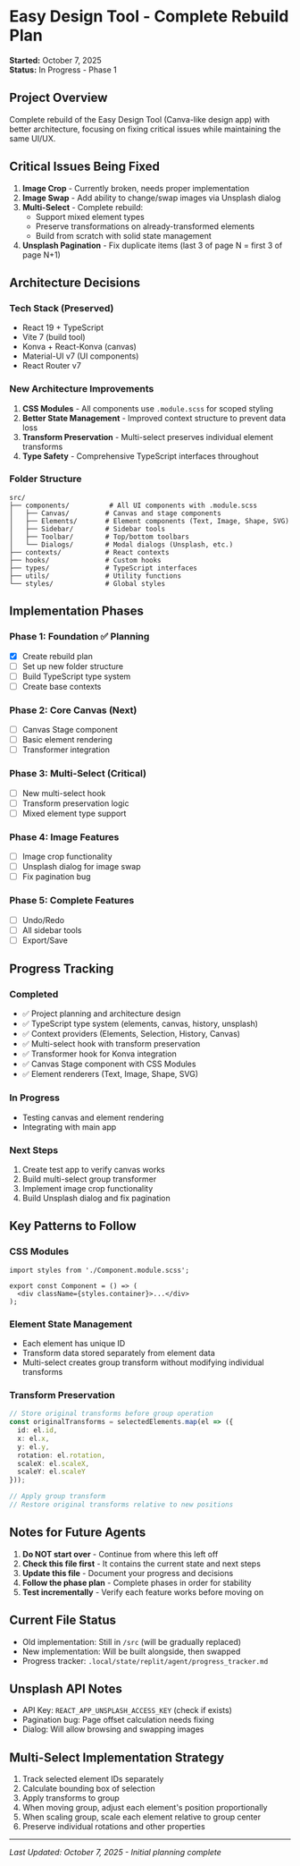 # Easy Design Tool - Complete Rebuild Plan

**Started:** October 7, 2025  
**Status:** In Progress - Phase 1

## Project Overview
Complete rebuild of the Easy Design Tool (Canva-like design app) with better architecture, focusing on fixing critical issues while maintaining the same UI/UX.

## Critical Issues Being Fixed
1. **Image Crop** - Currently broken, needs proper implementation
2. **Image Swap** - Add ability to change/swap images via Unsplash dialog
3. **Multi-Select** - Complete rebuild:
   - Support mixed element types
   - Preserve transformations on already-transformed elements
   - Build from scratch with solid state management
4. **Unsplash Pagination** - Fix duplicate items (last 3 of page N = first 3 of page N+1)

## Architecture Decisions

### Tech Stack (Preserved)
- React 19 + TypeScript
- Vite 7 (build tool)
- Konva + React-Konva (canvas)
- Material-UI v7 (UI components)
- React Router v7

### New Architecture Improvements
1. **CSS Modules** - All components use `.module.scss` for scoped styling
2. **Better State Management** - Improved context structure to prevent data loss
3. **Transform Preservation** - Multi-select preserves individual element transforms
4. **Type Safety** - Comprehensive TypeScript interfaces throughout

### Folder Structure
```
src/
├── components/          # All UI components with .module.scss
│   ├── Canvas/         # Canvas and stage components
│   ├── Elements/       # Element components (Text, Image, Shape, SVG)
│   ├── Sidebar/        # Sidebar tools
│   ├── Toolbar/        # Top/bottom toolbars
│   └── Dialogs/        # Modal dialogs (Unsplash, etc.)
├── contexts/           # React contexts
├── hooks/              # Custom hooks
├── types/              # TypeScript interfaces
├── utils/              # Utility functions
└── styles/             # Global styles
```

## Implementation Phases

### Phase 1: Foundation ✅ Planning
- [x] Create rebuild plan
- [ ] Set up new folder structure
- [ ] Build TypeScript type system
- [ ] Create base contexts

### Phase 2: Core Canvas (Next)
- [ ] Canvas Stage component
- [ ] Basic element rendering
- [ ] Transformer integration

### Phase 3: Multi-Select (Critical)
- [ ] New multi-select hook
- [ ] Transform preservation logic
- [ ] Mixed element type support

### Phase 4: Image Features
- [ ] Image crop functionality
- [ ] Unsplash dialog for image swap
- [ ] Fix pagination bug

### Phase 5: Complete Features
- [ ] Undo/Redo
- [ ] All sidebar tools
- [ ] Export/Save

## Progress Tracking

### Completed
- ✅ Project planning and architecture design
- ✅ TypeScript type system (elements, canvas, history, unsplash)
- ✅ Context providers (Elements, Selection, History, Canvas)
- ✅ Multi-select hook with transform preservation
- ✅ Transformer hook for Konva integration
- ✅ Canvas Stage component with CSS Modules
- ✅ Element renderers (Text, Image, Shape, SVG)

### In Progress
- Testing canvas and element rendering
- Integrating with main app

### Next Steps
1. Create test app to verify canvas works
2. Build multi-select group transformer
3. Implement image crop functionality
4. Build Unsplash dialog and fix pagination

## Key Patterns to Follow

### CSS Modules
```tsx
import styles from './Component.module.scss';

export const Component = () => (
  <div className={styles.container}>...</div>
);
```

### Element State Management
- Each element has unique ID
- Transform data stored separately from element data
- Multi-select creates group transform without modifying individual transforms

### Transform Preservation
```typescript
// Store original transforms before group operation
const originalTransforms = selectedElements.map(el => ({
  id: el.id,
  x: el.x,
  y: el.y,
  rotation: el.rotation,
  scaleX: el.scaleX,
  scaleY: el.scaleY
}));

// Apply group transform
// Restore original transforms relative to new positions
```

## Notes for Future Agents
1. **Do NOT start over** - Continue from where this left off
2. **Check this file first** - It contains the current state and next steps
3. **Update this file** - Document your progress and decisions
4. **Follow the phase plan** - Complete phases in order for stability
5. **Test incrementally** - Verify each feature works before moving on

## Current File Status
- Old implementation: Still in `/src` (will be gradually replaced)
- New implementation: Will be built alongside, then swapped
- Progress tracker: `.local/state/replit/agent/progress_tracker.md`

## Unsplash API Notes
- API Key: `REACT_APP_UNSPLASH_ACCESS_KEY` (check if exists)
- Pagination bug: Page offset calculation needs fixing
- Dialog: Will allow browsing and swapping images

## Multi-Select Implementation Strategy
1. Track selected element IDs separately
2. Calculate bounding box of selection
3. Apply transforms to group
4. When moving group, adjust each element's position proportionally
5. When scaling group, scale each element relative to group center
6. Preserve individual rotations and other properties

---
*Last Updated: October 7, 2025 - Initial planning complete*
